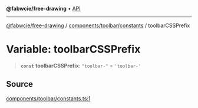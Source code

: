 **@fabwcie/free-drawing** • [API](../../../../README.md)

***

[@fabwcie/free-drawing](../../../../README.md) / [components/toolbar/constants](../README.md) / toolbarCSSPrefix

# Variable: toolbarCSSPrefix

> **`const`** **toolbarCSSPrefix**: `"toolbar-"` = `'toolbar-'`

## Source

[components/toolbar/constants.ts:1](https://github.com/fabienwnklr/free-drawing/blob/master/src/components/toolbar/constants.ts#L1)
